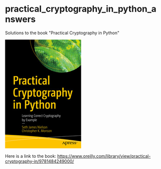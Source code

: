 # practical_cryptography_in_python_answers
Solutions to the book "Practical Cryptography in Python"

<img src="PCIP.jpeg">

Here is a link to the book: https://www.oreilly.com/library/view/practical-cryptography-in/9781484249000/